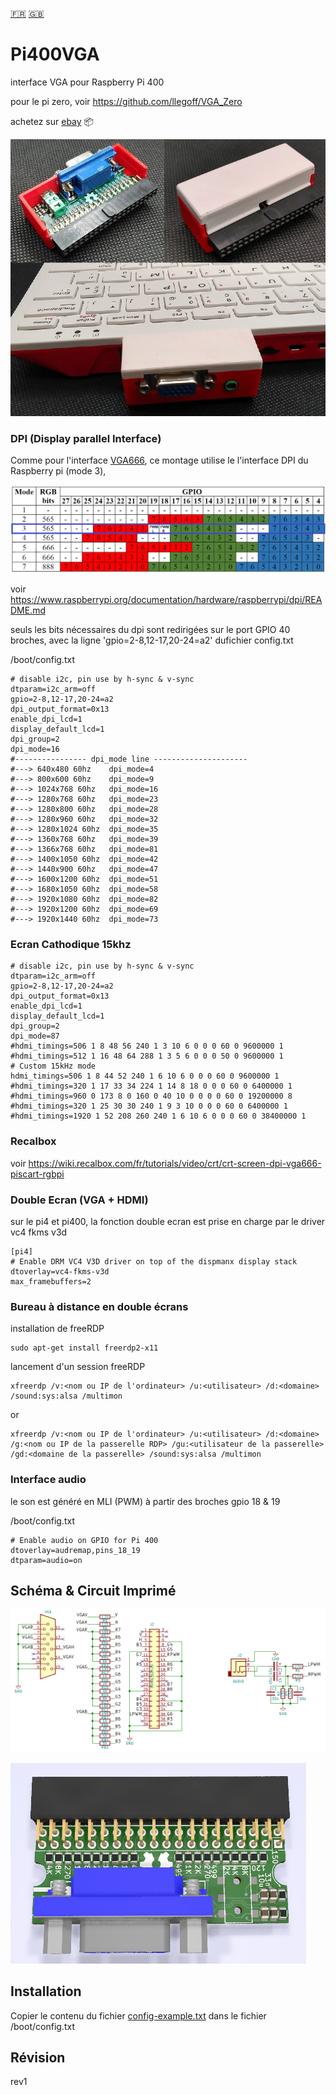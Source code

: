 [:fr:](LISEZMOI.md) [:uk:](README.md)

# Pi400VGA
interface VGA pour Raspberry Pi 400 

pour le pi zero, voir https://github.com/llegoff/VGA_Zero

achetez sur [ebay](https://www.ebay.fr/itm/154831724369) :package:

![](img/Pi400VGA.jpg)

### DPI (Display parallel Interface)
Comme pour l'interface [VGA666](https://github.com/fenlogic/vga666), ce montage utilise le l'interface DPI du Raspberry pi (mode 3), 

![](img/dpi-packing.png)

voir https://www.raspberrypi.org/documentation/hardware/raspberrypi/dpi/README.md

seuls les bits nécessaires du dpi sont redirigées sur le port GPIO 40 broches, avec la ligne 'gpio=2-8,12-17,20-24=a2' dufichier config.txt 

/boot/config.txt

    # disable i2c, pin use by h-sync & v-sync
    dtparam=i2c_arm=off
    gpio=2-8,12-17,20-24=a2
    dpi_output_format=0x13
    enable_dpi_lcd=1
    display_default_lcd=1
    dpi_group=2
    dpi_mode=16
    #---------------- dpi_mode line ---------------------
    #---> 640x480 60hz    dpi_mode=4
    #---> 800x600 60hz    dpi_mode=9
    #---> 1024x768 60hz   dpi_mode=16
    #---> 1280x768 60hz   dpi_mode=23
    #---> 1280x800 60hz   dpi_mode=28
    #---> 1280x960 60hz   dpi_mode=32
    #---> 1280x1024 60hz  dpi_mode=35
    #---> 1360x768 60hz   dpi_mode=39
    #---> 1366x768 60hz   dpi_mode=81
    #---> 1400x1050 60hz  dpi_mode=42
    #---> 1440x900 60hz   dpi_mode=47
    #---> 1600x1200 60hz  dpi_mode=51
    #---> 1680x1050 60hz  dpi_mode=58
    #---> 1920x1080 60hz  dpi_mode=82
    #---> 1920x1200 60hz  dpi_mode=69
    #---> 1920x1440 60hz  dpi_mode=73    
    

### Ecran Cathodique 15khz

    # disable i2c, pin use by h-sync & v-sync
    dtparam=i2c_arm=off
    gpio=2-8,12-17,20-24=a2
    dpi_output_format=0x13
    enable_dpi_lcd=1
    display_default_lcd=1
    dpi_group=2
    dpi_mode=87
    #hdmi_timings=506 1 8 48 56 240 1 3 10 6 0 0 0 60 0 9600000 1
    #hdmi_timings=512 1 16 48 64 288 1 3 5 6 0 0 0 50 0 9600000 1
    # Custom 15kHz mode
    hdmi_timings=506 1 8 44 52 240 1 6 10 6 0 0 0 60 0 9600000 1
    #hdmi_timings=320 1 17 33 34 224 1 14 8 18 0 0 0 60 0 6400000 1
    #hdmi_timings=960 0 173 8 0 160 0 40 10 0 0 0 0 60 0 19200000 8
    #hdmi_timings=320 1 25 30 30 240 1 9 3 10 0 0 0 60 0 6400000 1
    #hdmi_timings=1920 1 52 208 260 240 1 6 10 6 0 0 0 60 0 38400000 1
    
### Recalbox

    
voir https://wiki.recalbox.com/fr/tutorials/video/crt/crt-screen-dpi-vga666-piscart-rgbpi

    
### Double Ecran (VGA + HDMI)

sur le pi4 et pi400, la fonction double ecran est prise en charge par le driver vc4 fkms v3d

    [pi4]
    # Enable DRM VC4 V3D driver on top of the dispmanx display stack
    dtoverlay=vc4-fkms-v3d
    max_framebuffers=2

### Bureau à distance en double écrans

installation de freeRDP

    sudo apt-get install freerdp2-x11

lancement d'un session freeRDP
    
    xfreerdp /v:<nom ou IP de l'ordinateur> /u:<utilisateur> /d:<domaine> /sound:sys:alsa /multimon

or

    xfreerdp /v:<nom ou IP de l'ordinateur> /u:<utilisateur> /d:<domaine> /g:<nom ou IP de la passerelle RDP> /gu:<utilisateur de la passerelle> /gd:<domaine de la passerelle> /sound:sys:alsa /multimon

### Interface audio
le son est généré en MLI (PWM) à partir des broches gpio 18 & 19

/boot/config.txt

    # Enable audio on GPIO for Pi 400
    dtoverlay=audremap,pins_18_19
    dtparam=audio=on
    
## Schéma & Circuit Imprimé
![sch](img/sch.PNG)

![pcb](img/3D.PNG)

## Installation
Copier le contenu du fichier [config-example.txt](img/config-example.txt?raw=true) dans le fichier /boot/config.txt

## Révision
rev1

